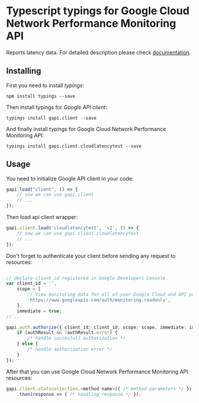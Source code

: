 # Typescript typings for Google Cloud Network Performance Monitoring API
Reports latency data.
For detailed description please check [documentation]().

## Installing

First you need to install *typings*:
```
npm install typings --save 
```

Then install typings for *Google API client*:
```
typings install gapi.client --save 
```

And finally install typings for Google Cloud Network Performance Monitoring API:
```
typings install gapi.client.cloudlatencytest --save 
```

## Usage

You need to initialize Google API client in your code:
```typescript
gapi.load("client", () => { 
    // now we can use gapi.client
    // ... 
});
```

Then load api client wrapper:
```typescript
gapi.client.load('cloudlatencytest', 'v2', () => {
    // now we can use gapi.client.cloudlatencytest
    // ... 
});
```

Don't forget to authenticate your client before sending any request to resources:
```typescript

// declare client_id registered in Google Developers Console
var client_id = '',
    scope = [     
        // View monitoring data for all of your Google Cloud and API projects
        'https://www.googleapis.com/auth/monitoring.readonly',
    ],
    immediate = true;
// ...

gapi.auth.authorize({ client_id: client_id, scope: scope, immediate: immediate }, authResult => {
    if (authResult && !authResult.error) {
        /* handle succesfull authorization */
    } else {
        /* handle authorization error */
    }
});            
```

After that you can use Google Cloud Network Performance Monitoring API resources:

```typescript
gapi.client.statscollection.<method name>({ /* method parameters */ })
    .then(response => { /* handling response */ });
```